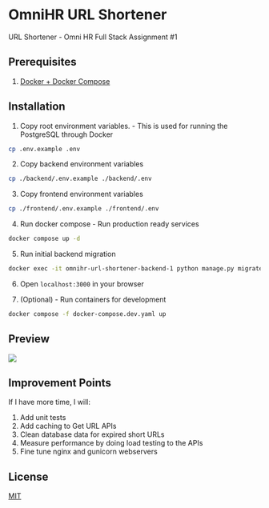 # OmniHR URL Shortener
URL Shortener - Omni HR Full Stack Assignment #1

## Prerequisites
1. [Docker + Docker Compose](https://docs.docker.com/get-docker/)
 

## Installation

1. Copy root environment variables. - This is used for running the PostgreSQL through Docker
```bash
cp .env.example .env
```

2. Copy backend environment variables

```bash
cp ./backend/.env.example ./backend/.env
```

3. Copy frontend environment variables

```bash
cp ./frontend/.env.example ./frontend/.env
```

4. Run docker compose - Run production ready services

```bash
docker compose up -d
```

5. Run initial backend migration

```bash
docker exec -it omnihr-url-shortener-backend-1 python manage.py migrate
```

6. Open `localhost:3000` in your browser

7. (Optional) - Run containers for development

```bash
docker compose -f docker-compose.dev.yaml up
```

## Preview

![](https://github.com/adylanrff/omnihr-url-shortener/blob/main/docs/urlshortener-demo.gif)


## Improvement Points

If I have more time, I will:

1. Add unit tests
2. Add caching to Get URL APIs
3. Clean database data for expired short URLs
4. Measure performance by doing load testing to the APIs
5. Fine tune nginx and gunicorn webservers


## License
[MIT](https://choosealicense.com/licenses/mit/)